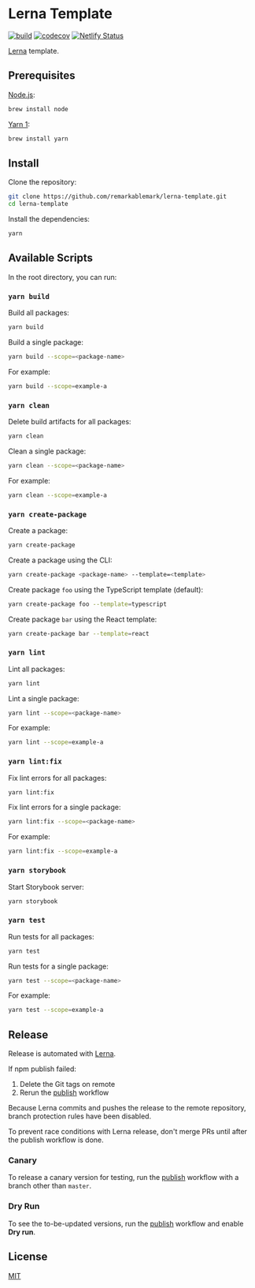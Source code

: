 # Lerna Template

[![build](https://github.com/remarkablemark/lerna-template/actions/workflows/build.yml/badge.svg)](https://github.com/remarkablemark/lerna-template/actions/workflows/build.yml)
[![codecov](https://codecov.io/gh/remarkablemark/lerna-template/branch/master/graph/badge.svg?token=1SYU67HOUQ)](https://codecov.io/gh/remarkablemark/lerna-template)
[![Netlify Status](https://api.netlify.com/api/v1/badges/46dc4645-697d-455e-8156-9817213bb13a/deploy-status)](https://app.netlify.com/sites/lerna-template/deploys)

[Lerna](https://github.com/lerna/lerna) template.

## Prerequisites

[Node.js](https://nodejs.org/):

```sh
brew install node
```

[Yarn 1](https://classic.yarnpkg.com/):

```sh
brew install yarn
```

## Install

Clone the repository:

```sh
git clone https://github.com/remarkablemark/lerna-template.git
cd lerna-template
```

Install the dependencies:

```sh
yarn
```

## Available Scripts

In the root directory, you can run:

### `yarn build`

Build all packages:

```sh
yarn build
```

Build a single package:

```sh
yarn build --scope=<package-name>
```

For example:

```sh
yarn build --scope=example-a
```

### `yarn clean`

Delete build artifacts for all packages:

```sh
yarn clean
```

Clean a single package:

```sh
yarn clean --scope=<package-name>
```

For example:

```sh
yarn clean --scope=example-a
```

### `yarn create-package`

Create a package:

```sh
yarn create-package
```

Create a package using the CLI:

```sh
yarn create-package <package-name> --template=<template>
```

Create package `foo` using the TypeScript template (default):

```sh
yarn create-package foo --template=typescript
```

Create package `bar` using the React template:

```sh
yarn create-package bar --template=react
```

### `yarn lint`

Lint all packages:

```sh
yarn lint
```

Lint a single package:

```sh
yarn lint --scope=<package-name>
```

For example:

```sh
yarn lint --scope=example-a
```

### `yarn lint:fix`

Fix lint errors for all packages:

```sh
yarn lint:fix
```

Fix lint errors for a single package:

```sh
yarn lint:fix --scope=<package-name>
```

For example:

```sh
yarn lint:fix --scope=example-a
```

### `yarn storybook`

Start Storybook server:

```sh
yarn storybook
```

### `yarn test`

Run tests for all packages:

```sh
yarn test
```

Run tests for a single package:

```sh
yarn test --scope=<package-name>
```

For example:

```sh
yarn test --scope=example-a
```

## Release

Release is automated with [Lerna](https://lerna.js.org/).

If npm publish failed:

1. Delete the Git tags on remote
2. Rerun the [publish](https://github.com/remarkablemark/lerna-template/actions/workflows/publish.yml) workflow

Because Lerna commits and pushes the release to the remote repository, branch protection rules have been disabled.

To prevent race conditions with Lerna release, don't merge PRs until after the publish workflow is done.

### Canary

To release a canary version for testing, run the [publish](https://github.com/remarkablemark/lerna-template/actions/workflows/publish.yml) workflow with a branch other than `master`.

### Dry Run

To see the to-be-updated versions, run the [publish](https://github.com/remarkablemark/lerna-template/actions/workflows/publish.yml) workflow and enable **Dry run**.

## License

[MIT](LICENSE)
